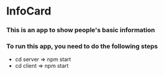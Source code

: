 # InfoCard

### This is an app to show people's basic information

### To run this app, you need to do the following steps
- cd server => npm start
- cd client => npm start
